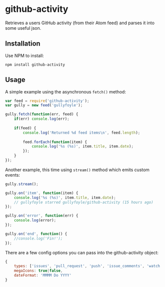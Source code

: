 # github-activity

Retrieves a users GitHub activity (from their Atom feed) and parses it into some useful json. 

## Installation ##

Use NPM to install:

    npm install github-activity
    
## Usage ##

A simple example using the asynchronous `fetch()` method:

```javascript
var feed = require('github-activity');
var gully = new feed('gullyfoyle');

gully.fetch(function(err, feed) {
    if(err) console.log(err);
    
    if(feed) {
        console.log('Returned %d feed items\n', feed.length);
        
        feed.forEach(function(item) {
            console.log('%s (%s)', item.title, item.date);    
        });
    }
});
```

Another example, this time using `stream()` method which emits custom events:

```javascript
gully.stream();

gully.on('item', function(item) {
    console.log('%s (%s)', item.title, item.date);
    // gullyfoyle starred gullyfoyle/github-activity (15 hours ago)
});

gully.on('error', function(err) {
    console.log(error);
});

gully.on('end', function() {
    //console.log('Fin!');
});
```

There are a few config options you can pass into the github-activity object:

```javascript
{
    types: ['issues', 'pull_request', 'push', 'issue_comments', 'watch'],
    megaIcons: true|false,
    dateFormat: 'MMMM Do YYYY'
}
```

